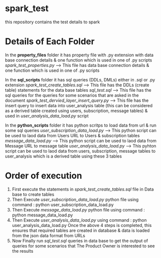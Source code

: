 # spark_test
this repository contains the test details to spark

# Details of Each Folder
In the **property_files** folder it has property file with .py extension with data base connection details & one function which is used in one of .py scripts
_spark_test_properties.py_ --> This file has data base connection details & one function which is used in one of .py scripts

In the **sql_scripts** folder it has sql queries (DDLs, DMLs) either in .sql or .py extension
_spark_test_create_tables.sql_ --> This file has the DDLs (create table) statements for the data base tables
_sql_test.sql_ --> This file has the sql queries for the queries for some scenarios that are asked in the document
_spark_test_dervied_layer_insert_query.py_ --> This file has the insert query to insert data into user_analysis table (this can be considered as a derived table created using users, subscription, message tables) & used in _user_analysis_data_load.py_ script

In the **python_scripts** folder it has python scritps to load data from url & run some sql queries
_user_subscription_data_load.py_ --> This python script can be used to laod data from Users URL to Users & subscription tables
_message_data_load.py_ --> This python script can be used to laod data from Message URL to message table
_user_analysis_data_load.py_ --> This pyhton script can be used to laod data from users, subscription, message tables to user_analysis which is a derived table using these 3 tables 

# Order of execution
1. First execute the statements in _spark_test_create_tables.sql_ file in Data base to create tables
2. Then Execute _user_subscription_data_load.py_ python file using command : python user_subscription_data_load.py
3. Then Execute _message_data_load.py_ python file using command : python message_data_load.py
4. Then Execute _user_analysis_data_load.py_ using command : python user_analysis_data_load.py
Once the above 4 steps is completed, this ensures that required tables are created in database & data is loaded from the json data format from URLs
5. Now Finally run _sql_test.sql_ queries in data base to get the output of queries for some scenarios that The Product Owner is interested to see the results

